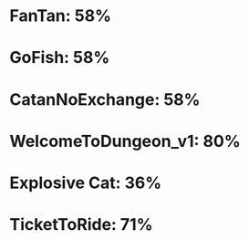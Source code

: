 
# FanTan: 58%
# GoFish: 58%
# CatanNoExchange: 58%
# WelcomeToDungeon_v1: 80%
# Explosive Cat: 36%
# TicketToRide: 71%
